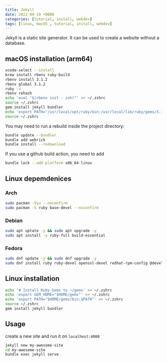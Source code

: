 ```yaml
---
title: Jekyll
date: 2022-09-19 +0000
categories: [tutorial, install, webdev]
tags: [linux, macOS , tutorial, install, webdev]
---
```


Jekyll is a static site generator. It can be used to create a website without a database.

## macOS installation (arm64)

```bash
xcode-select --install
brew install rbenv ruby-build
rbenv install 3.1.2
rbenv global 3.1.2
ruby -v
rbenv rehash
echo 'eval "$(rbenv init - zsh)"' >> ~/.zshrc
source ~/.zshrc
gem install jekyll bundler
echo 'export PATH="/usr/local/opt/ruby/bin:/usr/local/lib/ruby/gems/3.1.2/bin:$PATH"' >> ~/.zshrc
source ~/.zshrc
```

You may need to run a rebuild inside the project directory:

```bash
bundle update --bundler
bundle add webrick
bundle install --redownload
```

If you use a github build action, you need to add

```bash
bundle lock --add-platform x86_64-linux
```

## Linux depemdenices

### Arch

```bash
sudo pacman -Syu --noconfirm
sudo pacman -S ruby base-devel --noconfirm
```

### Debian

```bash
sudo apt uptate -y && sudo apt upgrade -y
sudo apt install -y ruby-full build-essential
```

### Fedora

```bash
sudo dnf update -y && sudo dnf upgrade -y
sudo dnf install ruby ruby-devel openssl-devel redhat-rpm-config @development-tools -y
```

## Linux installation

```bash
echo '# Install Ruby Gems to ~/gems' >> ~/.zshrc
echo 'export GEM_HOME="$HOME/gems"' >> ~/.zshrc
echo 'export PATH="$HOME/gems/bin:$PATH"' >> ~/.zshrc
source ~/.zshrc
gem install jekyll bundler
```

## Usage

create a new site and run it on `localhost:4000`

```bash
jekyll new my-awesome-site
cd my-awesome-site
bundle exec jekyll serve
```
